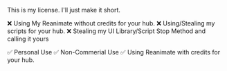 This is my license.
I'll just make it short.

❌ Using My Reanimate without credits for your hub.
❌ Using/Stealing my scripts for your hub.
❌ Stealing my UI Library/Script Stop Method and calling it yours

✅ Personal Use
✅ Non-Commerial Use
✅ Using Reanimate with credits for your hub. 
